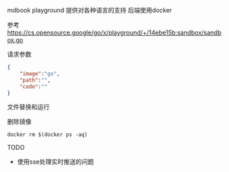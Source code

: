 mdbook playground 提供对各种语言的支持 后端使用docker

参考 https://cs.opensource.google/go/x/playground/+/14ebe15b:sandbox/sandbox.go

请求参数
```json
{
    "image":"go",
    "path":"",
    "code":""
}
```

文件替换和运行

删除镜像
```
docker rm $(docker ps -aq)
```

TODO
- 使用sse处理实时推送的问题